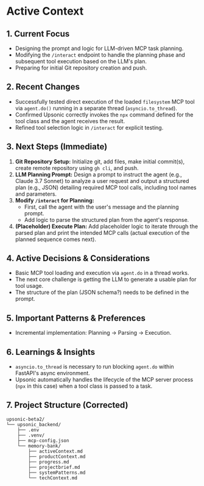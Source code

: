 # Active Context

## 1. Current Focus
- Designing the prompt and logic for LLM-driven MCP task planning.
- Modifying the `/interact` endpoint to handle the planning phase and subsequent tool execution based on the LLM's plan.
- Preparing for initial Git repository creation and push.

## 2. Recent Changes
- Successfully tested direct execution of the loaded `filesystem` MCP tool via `agent.do()` running in a separate thread (`asyncio.to_thread`).
- Confirmed Upsonic correctly invokes the `npx` command defined for the tool class and the agent receives the result.
- Refined tool selection logic in `/interact` for explicit testing.

## 3. Next Steps (Immediate)
1.  **Git Repository Setup:** Initialize git, add files, make initial commit(s), create remote repository using `gh cli`, and push.
2.  **LLM Planning Prompt:** Design a prompt to instruct the agent (e.g., Claude 3.7 Sonnet) to analyze a user request and output a structured plan (e.g., JSON) detailing required MCP tool calls, including tool names and parameters.
3.  **Modify `/interact` for Planning:**
    *   First, call the agent with the user's message and the planning prompt.
    *   Add logic to parse the structured plan from the agent's response.
4.  **(Placeholder) Execute Plan:** Add placeholder logic to iterate through the parsed plan and print the intended MCP calls (actual execution of the planned sequence comes next).

## 4. Active Decisions & Considerations
- Basic MCP tool loading and execution via `agent.do` in a thread works.
- The next core challenge is getting the LLM to generate a usable plan for tool usage.
- The structure of the plan (JSON schema?) needs to be defined in the prompt.

## 5. Important Patterns & Preferences
- Incremental implementation: Planning -> Parsing -> Execution.

## 6. Learnings & Insights
- `asyncio.to_thread` is necessary to run blocking `agent.do` within FastAPI's async environment.
- Upsonic automatically handles the lifecycle of the MCP server process (`npx` in this case) when a tool class is passed to a task.

## 7. Project Structure (Corrected)
```
upsonic-beta2/
└── upsonic_backend/
    ├── .env
    ├── .venv/
    ├── mcp-config.json
    └── memory-bank/
        ├── activeContext.md
        ├── productContext.md
        ├── progress.md
        ├── projectbrief.md
        ├── systemPatterns.md
        └── techContext.md
``` 